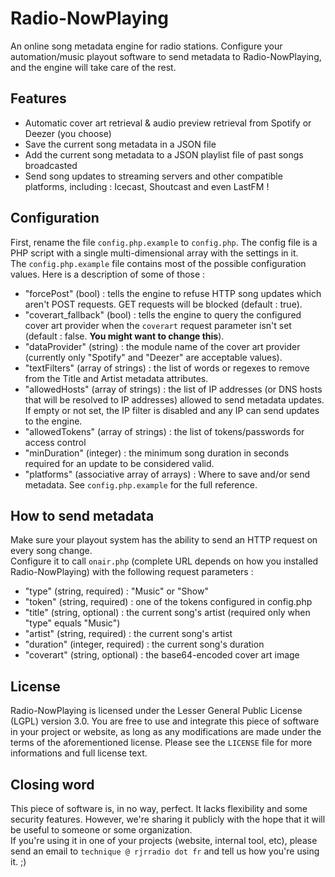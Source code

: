 Radio-NowPlaying
================
An online song metadata engine for radio stations. Configure your automation/music playout software to send metadata to Radio-NowPlaying, and 
the engine will take care of the rest.

## Features
- Automatic cover art retrieval & audio preview retrieval from Spotify or Deezer (you choose)
- Save the current song metadata in a JSON file
- Add the current song metadata to a JSON playlist file of past songs broadcasted
- Send song updates to streaming servers and other compatible platforms, including : Icecast, Shoutcast and even LastFM !

## Configuration
First, rename the file `config.php.example` to `config.php`. The config file is a PHP script with a single multi-dimensional array with the settings in it.  
The `config.php.example` file contains most of the possible configuration values. Here is a description of some of those :
- "forcePost" (bool) : tells the engine to refuse HTTP song updates which aren't POST requests. GET requests will be blocked (default : true).
- "coverart_fallback" (bool) : tells the engine to query the configured cover art provider when the `coverart` request parameter isn't set (default : false. **You might want to change this**).
- "dataProvider" (string) : the module name of the cover art provider (currently only "Spotify" and "Deezer" are acceptable values).
- "textFilters" (array of strings) : the list of words or regexes to remove from the Title and Artist metadata attributes.
- "allowedHosts" (array of strings) : the list of IP addresses (or DNS hosts that will be resolved to IP addresses) allowed to send metadata updates. If empty or not set, the IP filter is disabled and any IP can send updates to the engine.
- "allowedTokens" (array of strings) : the list of tokens/passwords for access control
- "minDuration" (integer) : the minimum song duration in seconds required for an update to be considered valid.
- "platforms" (associative array of arrays) : Where to save and/or send metadata. See `config.php.example` for the full reference.

## How to send metadata
Make sure your playout system has the ability to send an HTTP request on every song change.  
Configure it to call `onair.php` (complete URL depends on how you installed Radio-NowPlaying) with the following request parameters :
- "type" (string, required) : "Music" or "Show"
- "token" (string, required) : one of the tokens configured in config.php
- "title" (string, optional) : the current song's artist (required only when "type" equals "Music")
- "artist" (string, required) : the current song's artist
- "duration" (integer, required) : the current song's duration
- "coverart" (string, optional) : the base64-encoded cover art image

## License
Radio-NowPlaying is licensed under the Lesser General Public License (LGPL) version 3.0. You are free to use and integrate this piece of software in your project or website, as long as any modifications are made under the terms of the aforementioned license. Please see the `LICENSE` file for more informations and full license text.

## Closing word
This piece of software is, in no way, perfect. It lacks flexibility and some security features.
However, we're sharing it publicly with the hope that it will be useful to someone or some organization.  
If you're using it in one of your projects (website, internal tool, etc), please send an email to `technique @ rjrradio dot fr` and tell us how you're using it. ;)
